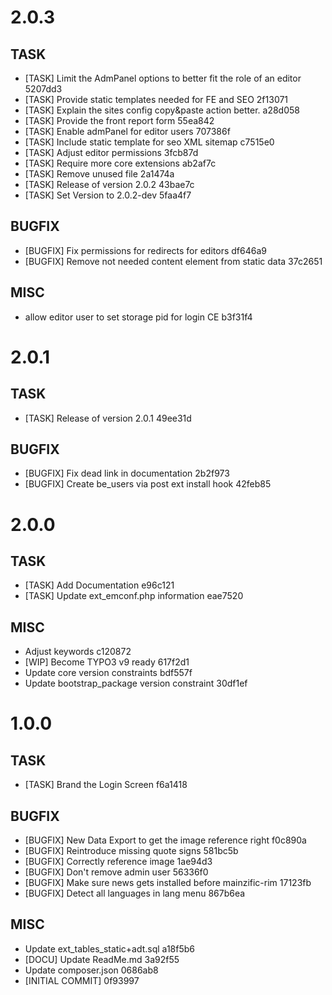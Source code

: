 # 2.0.3

## TASK
- [TASK] Limit the AdmPanel options to better fit the role of an editor 5207dd3
- [TASK] Provide static templates needed for FE and SEO 2f13071
- [TASK] Explain the sites config copy&paste action better. a28d058
- [TASK] Provide the front report form 55ea842
- [TASK] Enable admPanel for editor users 707386f
- [TASK] Include static template for seo XML sitemap c7515e0
- [TASK] Adjust editor permissions 3fcb87d
- [TASK] Require more core extensions ab2af7c
- [TASK] Remove unused file 2a1474a
- [TASK] Release of version 2.0.2 43bae7c
- [TASK] Set Version to 2.0.2-dev 5faa4f7

## BUGFIX
- [BUGFIX] Fix permissions for redirects for editors df646a9
- [BUGFIX] Remove not needed content element from static data 37c2651

## MISC
- allow editor user to set storage pid for login CE b3f31f4

# 2.0.1

## TASK
- [TASK] Release of version 2.0.1 49ee31d

## BUGFIX
- [BUGFIX] Fix dead link in documentation 2b2f973
- [BUGFIX] Create be_users via post ext install hook 42feb85

# 2.0.0

## TASK
- [TASK] Add Documentation e96c121
- [TASK] Update ext_emconf.php information eae7520

## MISC
- Adjust keywords c120872
- [WIP] Become TYPO3 v9 ready 617f2d1
- Update core version constraints bdf557f
- Update bootstrap_package version constraint 30df1ef

# 1.0.0

## TASK
- [TASK] Brand the Login Screen f6a1418

## BUGFIX
- [BUGFIX] New Data Export to get the image reference right f0c890a
- [BUGFIX] Reintroduce missing quote signs 581bc5b
- [BUGFIX] Correctly reference image 1ae94d3
- [BUGFIX] Don't remove admin user 56336f0
- [BUGFIX] Make sure news gets installed before mainzific-rim 17123fb
- [BUGFIX] Detect all languages in lang menu 867b6ea

## MISC
- Update ext_tables_static+adt.sql a18f5b6
- [DOCU] Update ReadMe.md 3a92f55
- Update composer.json 0686ab8
- [INITIAL COMMIT] 0f93997

